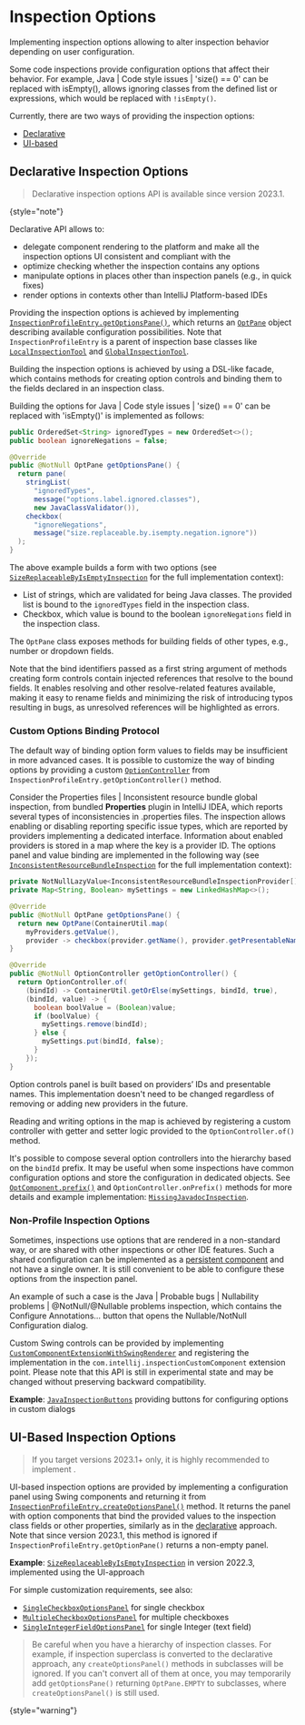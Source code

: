 <!-- Copyright 2000-2024 JetBrains s.r.o. and contributors. Use of this source code is governed by the Apache 2.0 license. -->

# Inspection Options

<link-summary>Implementing inspection options allowing to alter inspection behavior depending on user configuration.</link-summary>

Some code inspections provide configuration options that affect their behavior.
For example, <ui-path>Java | Code style issues | 'size() == 0' can be replaced with isEmpty()</ui-path>, allows ignoring classes from the defined list or expressions, which would be replaced with `!isEmpty()`.

Currently, there are two ways of providing the inspection options:
* [Declarative](#declarative-inspection-options)
* [UI-based](#ui-based-inspection-options)

## Declarative Inspection Options

> Declarative inspection options API is available since version 2023.1.
>
{style="note"}

Declarative API allows to:
* delegate component rendering to the platform and make all the inspection options UI consistent and compliant with the [](ui_guidelines_welcome.md)
* optimize checking whether the inspection contains any options
* manipulate options in places other than inspection panels (e.g., in quick fixes)
* render options in contexts other than IntelliJ Platform-based IDEs

Providing the inspection options is achieved by implementing
[`InspectionProfileEntry.getOptionsPane()`](%gh-ic%/platform/analysis-api/src/com/intellij/codeInspection/InspectionProfileEntry.java),
which returns an
[`OptPane`](%gh-ic%/platform/analysis-api/src/com/intellij/codeInspection/options/OptPane.java)
object describing available configuration possibilities.
Note that `InspectionProfileEntry` is a parent of inspection base classes like
[`LocalInspectionTool`](%gh-ic%/platform/analysis-api/src/com/intellij/codeInspection/LocalInspectionTool.java)
and
[`GlobalInspectionTool`](%gh-ic%/platform/analysis-api/src/com/intellij/codeInspection/GlobalInspectionTool.java).

Building the inspection options is achieved by using a DSL-like facade, which contains methods for creating option controls and binding them to the fields declared in an inspection class.

Building the options for <ui-path>Java | Code style issues | 'size() == 0' can be replaced with 'isEmpty()'</ui-path> is implemented as follows:

```java
public OrderedSet<String> ignoredTypes = new OrderedSet<>();
public boolean ignoreNegations = false;

@Override
public @NotNull OptPane getOptionsPane() {
  return pane(
    stringList(
      "ignoredTypes",
      message("options.label.ignored.classes"),
      new JavaClassValidator()),
    checkbox(
      "ignoreNegations",
      message("size.replaceable.by.isempty.negation.ignore"))
  );
}
```

The above example builds a form with two options (see
[`SizeReplaceableByIsEmptyInspection`](%gh-ic%/java/java-impl/src/com/siyeh/ig/style/SizeReplaceableByIsEmptyInspection.java)
for the full implementation context):
* List of strings, which are validated for being Java classes. The provided list is bound to the `ignoredTypes` field in the inspection class.
* Checkbox, which value is bound to the boolean `ignoreNegations` field in the inspection class.

The `OptPane` class exposes methods for building fields of other types, e.g., number or dropdown fields.

Note that the bind identifiers passed as a first string argument of methods creating form controls contain injected references that resolve to the bound fields.
It enables resolving and other resolve-related features available, making it easy to rename fields and minimizing the risk of introducing typos resulting in bugs, as unresolved references will be highlighted as errors.

### Custom Options Binding Protocol

The default way of binding option form values to fields may be insufficient in more advanced cases.
It is possible to customize the way of binding options by providing a custom
[`OptionController`](%gh-ic%/platform/analysis-api/src/com/intellij/codeInspection/options/OptionController.java)
from `InspectionProfileEntry.getOptionController()` method.

Consider the <ui-path>Properties files | Inconsistent resource bundle</ui-path> global inspection, from bundled **Properties** plugin in IntelliJ IDEA, which reports several types of inconsistencies in <path>.properties</path> files.
The inspection allows enabling or disabling reporting specific issue types, which are reported by providers implementing a dedicated interface.
Information about enabled providers is stored in a map where the key is a provider ID.
The options panel and value binding are implemented in the following way (see
[`InconsistentResourceBundleInspection`](%gh-ic%/plugins/java-i18n/src/com/intellij/codeInspection/i18n/inconsistentResourceBundle/InconsistentResourceBundleInspection.java)
for the full implementation context):

```java
private NotNullLazyValue<InconsistentResourceBundleInspectionProvider[]> myProviders = ...;
private Map<String, Boolean> mySettings = new LinkedHashMap<>();

@Override
public @NotNull OptPane getOptionsPane() {
  return new OptPane(ContainerUtil.map(
    myProviders.getValue(),
    provider -> checkbox(provider.getName(), provider.getPresentableName())));
}

@Override
public @NotNull OptionController getOptionController() {
  return OptionController.of(
    (bindId) -> ContainerUtil.getOrElse(mySettings, bindId, true),
    (bindId, value) -> {
      boolean boolValue = (Boolean)value;
      if (boolValue) {
        mySettings.remove(bindId);
      } else {
        mySettings.put(bindId, false);
      }
    });
}
```

Option controls panel is built based on providers’ IDs and presentable names.
This implementation doesn't need to be changed regardless of removing or adding new providers in the future.

Reading and writing options in the map is achieved by registering a custom controller with getter and setter logic provided to the `OptionController.of()` method.

It's possible to compose several option controllers into the hierarchy based on the `bindId` prefix.
It may be useful when some inspections have common configuration options and store the configuration in dedicated objects.
See
[`OptComponent.prefix()`](%gh-ic%/platform/analysis-api/src/com/intellij/codeInspection/options/OptComponent.java)
and `OptionController.onPrefix()` methods for more details and example implementation:
[`MissingJavadocInspection`](%gh-ic%/java/java-impl/src/com/intellij/codeInspection/javaDoc/MissingJavadocInspection.java).

### Non-Profile Inspection Options

Sometimes, inspections use options that are rendered in a non-standard way, or are shared with other inspections or other IDE features.
Such a shared configuration can be implemented as a [persistent component](persisting_state_of_components.md) and not have a single owner.
It is still convenient to be able to configure these options from the inspection panel.

An example of such a case is the <ui-path>Java | Probable bugs | Nullability problems | @NotNull/@Nullable problems</ui-path> inspection, which contains the <control>Configure Annotations…</control> button that opens the <control>Nullable/NotNull Configuration</control> dialog.

Custom Swing controls can be provided by implementing
[`CustomComponentExtensionWithSwingRenderer`](%gh-ic%/platform/lang-api/src/com/intellij/codeInspection/ui/CustomComponentExtensionWithSwingRenderer.java)
and registering the implementation in the `com.intellij.inspectionCustomComponent` extension point.
Please note that this API is still in experimental state and may be changed without preserving backward compatibility.

**Example**:
[`JavaInspectionButtons`](%gh-ic%/java/java-impl/src/com/intellij/codeInsight/options/JavaInspectionButtons.java)
providing buttons for configuring options in custom dialogs

## UI-Based Inspection Options

> If you target versions 2023.1+ only, it is highly recommended to implement [](#declarative-inspection-options).

UI-based inspection options are provided by implementing a configuration panel using Swing components and returning it from [`InspectionProfileEntry.createOptionsPanel()`](%gh-ic%/platform/analysis-api/src/com/intellij/codeInspection/InspectionProfileEntry.java) method.
It returns the panel with option components that bind the provided values to the inspection class fields or other properties, similarly as in the [declarative](#declarative-inspection-options) approach.
Note that since version 2023.1, this method is ignored if `InspectionProfileEntry.getOptionPane()` returns a non-empty panel.

**Example**:
[`SizeReplaceableByIsEmptyInspection`](%gh-ic-223%/plugins/InspectionGadgets/src/com/siyeh/ig/style/SizeReplaceableByIsEmptyInspection.java)
in version 2022.3, implemented using the UI-approach

For simple customization requirements, see also:
* [`SingleCheckboxOptionsPanel`](%gh-ic%/platform/lang-api/src/com/intellij/codeInspection/ui/SingleCheckboxOptionsPanel.java) for single checkbox
* [`MultipleCheckboxOptionsPanel`](%gh-ic%/platform/lang-api/src/com/intellij/codeInspection/ui/MultipleCheckboxOptionsPanel.java) for multiple checkboxes
* [`SingleIntegerFieldOptionsPanel`](%gh-ic%/platform/lang-api/src/com/intellij/codeInspection/ui/SingleIntegerFieldOptionsPanel.java) for single Integer (text field)

> Be careful when you have a hierarchy of inspection classes.
> For example, if inspection superclass is converted to the declarative approach, any `createOptionsPanel()` methods in subclasses will be ignored.
> If you can't convert all of them at once, you may temporarily add `getOptionsPane()` returning `OptPane.EMPTY` to subclasses, where `createOptionsPanel()` is still used.
>
{style="warning"}
